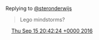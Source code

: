 Replying to [@steronderwijs](https://twitter.com/steronderwijs/status/776519748435775488)

> Lego mindstorms?

<img src="../../media/tweet.ico" width="12" /> [Thu Sep 15 20:42:24 +0000 2016](https://twitter.com/DromerDenker/status/776521572379136001)